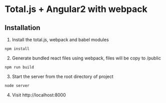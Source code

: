 # Total.js + Angular2 with webpack 

## Installation

1. Install the total.js, webpack and babel modules
  
  ```
npm install
  ```
2. Generate bundled react files using webpack, files will be copy to /public

  ```
  npm run build
  ```

3. Start the server from the root directory of project

  ```
  node server
  ```

4. Visit http://localhost:8000

